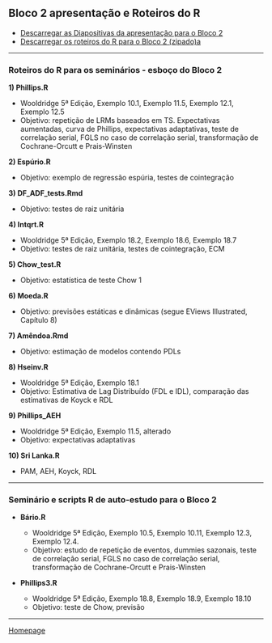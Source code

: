 ## Bloco 2 apresentação e Roteiros do R

+ [Descarregar as Diapositivas da apresentação para o Bloco 2](https://github.com/jr1056/Greene/tree/master/Block2/Block2.pdf)
+ [Descarregar os roteiros do R para o Bloco 2 (zipado)a ](https://github.com/jr1056/Greene/tree/master/Block2/Block2.zip)

--- 

### Roteiros do R para os seminários - esboço do Bloco 2

**1) Phillips.R**
+ Wooldridge 5ª Edição, Exemplo 10.1, Exemplo 11.5, Exemplo 12.1, Exemplo 12.5  
+ Objetivo: repetição de LRMs baseados em TS. Expectativas aumentadas, curva de Phillips, expectativas adaptativas, teste de correlação serial, FGLS no caso de correlação serial, transformação de Cochrane-Orcutt e Prais-Winsten  

**2) Espúrio.R**  
+ Objetivo: exemplo de regressão espúria, testes de cointegração  

**3) DF_ADF_tests.Rmd**  
+ Objetivo: testes de raiz unitária  

**4) Intqrt.R**  
+ Wooldridge 5ª Edição, Exemplo 18.2, Exemplo 18.6, Exemplo 18.7  
+ Objetivo: testes de raiz unitária, testes de cointegração, ECM

**5) Chow_test.R**  
+ Objetivo: estatística de teste Chow 1  

**6) Moeda.R**
+ Objetivo: previsões estáticas e dinâmicas (segue EViews Illustrated, Capítulo 8)  

**7) Amêndoa.Rmd**  
+ Objetivo: estimação de modelos contendo PDLs

**8) Hseinv.R**  
+ Wooldridge 5ª Edição, Exemplo 18.1  
+ Objetivo: Estimativa de Lag Distribuído (FDL e IDL), comparação das estimativas de Koyck e RDL

**9) Phillips_AEH**
+ Wooldridge 5ª Edição, Exemplo 11.5, alterado  
+ Objetivo: expectativas adaptativas  

**10) Sri Lanka.R**
+ PAM, AEH, Koyck, RDL


--- 

### Seminário e scripts R de auto-estudo para o Bloco 2

+ **Bário.R**  
    + Wooldridge 5ª Edição, Exemplo 10.5, Exemplo 10.11, Exemplo 12.3, Exemplo 12.4.
    + Objetivo: estudo de repetição de eventos, dummies sazonais, teste de correlação serial, FGLS no caso de correlação serial, transformação de Cochrane-Orcutt e Prais-Winsten  

+ **Phillips3.R**
    + Wooldridge 5ª Edição, Exemplo 18.8, Exemplo 18.9, Exemplo 18.10  
    + Objetivo: teste de Chow, previsão  

---

[Homepage](https://github.com/jr1056/Greene)
